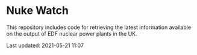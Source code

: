 # Nuke Watch

This repository includes code for retrieving the latest information available on the output of EDF nuclear power plants in the UK.

Last updated: 2021-05-21 11:07
